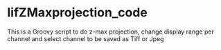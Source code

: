 # lifZMaxprojection_code
This is a Groovy script to do z-max projection, change display range per channel and select channel to be saved as Tiff or Jpeg
